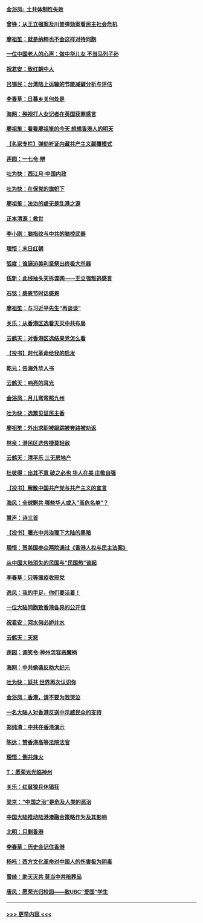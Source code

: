 #### [金浴凤:  土共体制性失败](../pages/nsc993/n11699361.md?t=12041701) 
#### [曾铮：从王立强案及川普弹劾案看民主社会危机](../pages/nsc993/n11699318.md?t=12041701) 
#### [廖祖笙：就是纳粹也不会这样对待同胞](../pages/nsc993/n11697658.md?t=12041701) 
#### [一位中国老人的心声：做中华儿女 不当马列子孙](../pages/nsc993/n11697525.md?t=12041701) 
#### [祝君安：致红朝中人](../pages/nsc993/n11697518.md?t=12041701) 
#### [吕锡民：台湾陆上运输的节能减碳分析与评估](../pages/nsc993/n11694983.md?t=12041701) 
#### [李春草：日暮乡关何处是](../pages/nsc993/n11694805.md?t=12041701) 
#### [海网：殃视打人女记者在英国获罪感言](../pages/nsc993/n11693832.md?t=12041701) 
#### [廖祖笙：看看廖祖笙的今天 想想香港人的明天](../pages/nsc993/n11693707.md?t=12041701) 
#### [【名家专栏】弹劾听证内藏共产主义颠覆模式](../pages/nsc993/n11693563.md?t=12041701) 
#### [莲园：一七令‧辨](../pages/nsc993/n11692558.md?t=12041701) 
#### [吐为快：西江月·中国内政](../pages/nsc993/n11692071.md?t=12041701) 
#### [吐为快：在保党的旗帜下](../pages/nsc993/n11691188.md?t=12041701) 
#### [廖祖笙：法治的虚无是乱港之源](../pages/nsc993/n11690605.md?t=12041701) 
#### [正本清源：救世](../pages/nsc993/n11689134.md?t=12041701) 
#### [李小刚：脑指纹与中共的脑控武器](../pages/nsc993/n11688900.md?t=12041701) 
#### [理悟：末日红朝](../pages/nsc993/n11688829.md?t=12041701) 
#### [弧度：谁逼迫美利坚祭出终极大杀器](../pages/nsc993/n11688735.md?t=12041701) 
#### [伍新：此线抽头天拆谍网——王立强叛逃感言](../pages/nsc993/n11687981.md?t=12041701) 
#### [石铭：感恩节时话感恩](../pages/nsc993/n11687568.md?t=12041701) 
#### [廖祖笙：与习近平先生“再谈谈”](../pages/nsc993/n11687005.md?t=12041701) 
#### [关乐：从香港区选看天灭中共布局](../pages/nsc993/n11686647.md?t=12041701) 
#### [云鹤天：对香港区选结果党怎么看](../pages/nsc993/n11686216.md?t=12041701) 
#### [【投书】时代革命给我的启发](../pages/nsc993/n11684287.md?t=12041701) 
#### [乾元：告海外华人书](../pages/nsc993/n11684044.md?t=12041701) 
#### [云鹤天：响亮的耳光](../pages/nsc993/n11684254.md?t=12041701) 
#### [金浴凤：月儿弯弯照九州](../pages/nsc993/n11684231.md?t=12041701) 
#### [吐为快：选票见证民主香](../pages/nsc993/n11684206.md?t=12041701) 
#### [廖祖笙：外出求职被跟踪被套路被劝返](../pages/nsc993/n11683874.md?t=12041701) 
#### [林泉：港民区选告捷莫轻敌](../pages/nsc993/n11683930.md?t=12041701) 
#### [云鹤天：清平乐 三无房地产](../pages/nsc993/n11681521.md?t=12041701) 
#### [杜彼得：出其不意 破之必也 华人在美 庄敬自强](../pages/nsc993/n11679554.md?t=12041701) 
#### [【投书】解散中国共产党与共产主义的宣言](../pages/nsc993/n11679177.md?t=12041701) 
#### [海风：全球剿共 哪些华人或入“高危名单”？](../pages/nsc993/n11678617.md?t=12041701) 
#### [慧声：诗三首](../pages/nsc993/n11678848.md?t=12041701) 
#### [【投书】曝光中共治理下大陆的黑暗](../pages/nsc993/n11678674.md?t=12041701) 
#### [理悟：贺美国参众两院通过《香港人权与民主法案》](../pages/nsc993/n11678104.md?t=12041701) 
#### [从中国大陆消失的民国与“民国热”谈起](../pages/nsc993/n11678075.md?t=12041701) 
#### [李春草：只等瘟疫收邪党](../pages/nsc993/n11677308.md?t=12041701) 
#### [逸风：我的手足，你们要活着！](../pages/nsc993/n11676352.md?t=12041701) 
#### [一位大陆同胞致香港各界的公开信](../pages/nsc993/n11675761.md?t=12041701) 
#### [祝君安：河水何必妒井水](../pages/nsc993/n11675746.md?t=12041701) 
#### [云鹤天：天怒](../pages/nsc993/n11675718.md?t=12041701) 
#### [莲园：调笑令‧神州怎容恶魔祸](../pages/nsc993/n11675648.md?t=12041701) 
#### [海网：中共偷袭反助大纪元](../pages/nsc993/n11673515.md?t=12041701) 
#### [吐为快：妖共 世界再次认识你](../pages/nsc993/n11673506.md?t=12041701) 
#### [金浴凤：香港，请不要为我哭泣](../pages/nsc993/n11673248.md?t=12041701) 
#### [一名大陆人对香港反送中示威民众的支持](../pages/nsc993/n11672615.md?t=12041701) 
#### [郑纯清：中共在香港演示](../pages/nsc993/n11670539.md?t=12041701) 
#### [陈达：赞香港高等法院法官](../pages/nsc993/n11669542.md?t=12041701) 
#### [理悟：倒共烽火](../pages/nsc993/n11668844.md?t=12041701) 
#### [T：愿荣光光临神州](../pages/nsc993/n11668421.md?t=12041701) 
#### [关乐：红鼠狼兵休猖狂](../pages/nsc993/n11668378.md?t=12041701) 
#### [梁京：“中国之治”是危及人类的恶治](../pages/nsc993/n11668328.md?t=12041701) 
#### [中国大陆推动陆港澳融合策略作为及其影响](../pages/nsc993/n11668157.md?t=12041701) 
#### [北明：只剩香港](../pages/nsc993/n11668002.md?t=12041701) 
#### [李春草：历史会记住香港](../pages/nsc993/n11667927.md?t=12041701) 
#### [杨吒：西方文化革命对中国人的伤害极为阴毒](../pages/nsc993/n11664521.md?t=12041701) 
#### [雪绮：助天灭共 莫当中共陪葬品](../pages/nsc993/n11662650.md?t=12041701) 
#### [唐风：愿荣光归校园——致UBC“爱国”学生](../pages/nsc993/n11662194.md?t=12041701) 

----
#### [ >>> 更早内容 <<< ](../indexes/nsc993-earlier.md)
